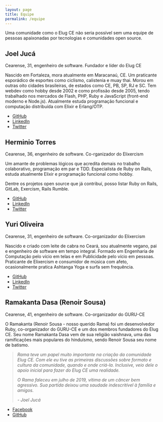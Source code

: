 ```yaml
---
layout: page
title: Equipe
permalink: /equipe
---
```


Uma comunidade como o Elug CE não seria possível sem uma equipe de pessoas apaixonadas por tecnologias e comunidades open source.

## Joel Jucá

Cearense, 31, engenheiro de software. Fundador e líder do Elug CE

Nascido em Fortaleza, mora atualmente em Maracanaú, CE. Um praticante esporádico de esportes como ciclismo, calistenia e muay thai. Morou em outras oito cidades brasileiras, de estados como CE, PB, SP, RJ e SC. Tem webdev como hobby desde 2002 e como profissão desde 2005, tendo trabalhado nos mercados de Flash, PHP, Ruby e JavaScript (front-end moderno e Node.js). Atualmente estuda programação funcional e computação distribuída com Elixir e Erlang/OTP.

- [GitHub](https://github.com/joeljuca)
- [LinkedIn](https://www.linkedin.com/in/joeljuca)
- [Twitter](https://twitter.com/holyshtjoe)

## Herminio Torres

Cearense, 36, engenheiro de software. Co-rganizador do Elixercism

Um amante de problemas lógicos que acredita demais no trabalho colaborativo, programação em par e TDD. Especialista de Ruby on Rails, estuda atualmente Elixir e programação funcional como hobby.

Dentre os projetos open source que já contribuí, posso listar Ruby on Rails, GitLab, Exercism, Rails Rumble.

- [GitHub](https://github.com/herminiotorres)
- [LinkedIn](https://www.linkedin.com/in/herminiotorres)
- [Twitter](https://twitter.com/herminiotorres)

## Yuri Oliveira

Cearense, 31, engenheiro de software. Co-organizador do Elixercism

Nascido e criado com leite de cabra no Ceará, sou atualmente vegano, pai e engenheiro de software em tempo integral. Formado em Engenharia de Computação pelo vício em telas e em Publicidade pelo vício em pessoas. Praticante de Elixercism e consumidor de música com afeto, ocasionalmente pratica Ashtanga Yoga e surfa sem frequência.

- [GitHub](https://github.com/yuriploc)
- [LinkedIn](https://www.linkedin.com/in/yurioliveira)
- [Twitter](https://twitter.com/yuriploc)

## Ramakanta Dasa (Renoir Sousa)

Cearense, 41, engenheiro de software. Co-organizador do GURU-CE

O Ramakanta (Renoir Sousa - nosso querido Rama) foi um desenvolvedor Ruby, co-organizador do GURU-CE e um dos membros fundadores do Elug CE. Seu nome Ramakanta Dasa vem de sua religião vaishnava, uma das ramificações mais populares do hinduísmo, sendo Renoir Sousa seu nome de batismo.

> _Rama teve um papel muito importante na criação da comunidade Elug CE. Com ele eu tive as primeiras discussões sobre formato e cultura da comunidade, quando e onde criá-la. Inclusive, veio dele o apoio inicial para fazer do Elug CE uma realidade._
>
> _O Rama faleceu em julho de 2019, vítima de um câncer bem agressivo. Sua partida deixou uma saudade indescritível à família e amigos._
>
> _\- Joel Jucá_

- [Facebook](https://www.facebook.com/ramakanta.dasa)
- [GitHub](https://github.com/renoirsousa)
